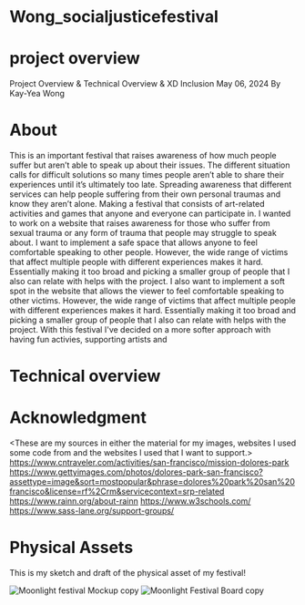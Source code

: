 # Wong_socialjusticefestival
# project overview
Project Overview & Technical Overview & XD Inclusion
May 06, 2024
By Kay-Yea Wong

# About
 This is an important festival that raises awareness of how much people suffer but aren’t able to speak up about their issues.  The different situation calls for difficult solutions so many times people aren’t able to share their experiences until it’s ultimately too late. Spreading awareness that different services can help people suffering from their own personal traumas and know they aren’t alone. Making a festival that consists of art-related activities and games that anyone and everyone can participate in. 
 I wanted to work on a website that raises awareness for those who suffer from sexual trauma or any form of trauma that people may struggle to speak about. I want to implement a safe space that allows anyone to feel comfortable speaking to other people. However, the wide range of victims that affect multiple people with different experiences makes it hard. Essentially making it too broad and picking a smaller group of people that I also can relate with helps with the project. 
 I also want to implement a soft spot in the website that allows the viewer to feel comfortable speaking to other victims. However, the wide range of victims that affect multiple people with different experiences makes it hard. Essentially making it too broad and picking a smaller group of people that I also can relate with helps with the project. 
 With this festival I've decided on a more softer approach with having fun activies, supporting artists and 


# Technical overview


# Acknowledgment
<These are my sources in either the material for my images, websites I used some code from and the websites I used that I want to support.>
https://www.cntraveler.com/activities/san-francisco/mission-dolores-park
https://www.gettyimages.com/photos/dolores-park-san-francisco?assettype=image&sort=mostpopular&phrase=dolores%20park%20san%20francisco&license=rf%2Crm&servicecontext=srp-related
https://www.rainn.org/about-rainn
https://www.w3schools.com/
https://www.sass-lane.org/support-groups/



# Physical Assets
This is my sketch and draft of the physical asset of my festival!


![Moonlight festival Mockup copy](https://github.com/Sleepy-Kay/Wong_socialjusticefestival/assets/158385673/98be142b-c01b-4490-8118-1f464a0b6ae1)
![Moonlight Festival Board copy](https://github.com/Sleepy-Kay/Wong_socialjusticefestival/assets/158385673/fd35c42c-eae2-47f2-8b6b-0e9c2b414b9b)



